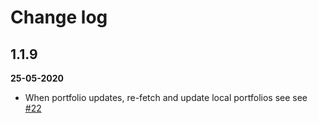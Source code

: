 # Change log

## 1.1.9 
**25-05-2020**
  - When portfolio updates, re-fetch and update local portfolios see see [#22](https://github.com/stoqey/ibkr/issues/22)